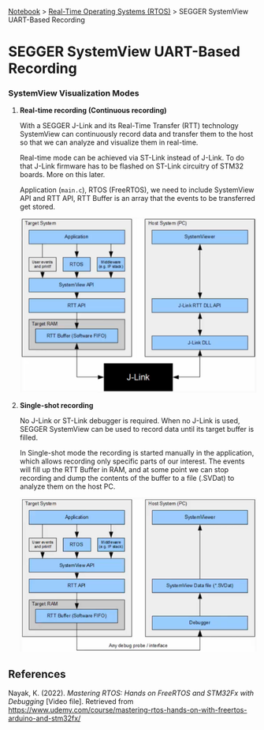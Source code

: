 <a href="../">Notebook</a> > <a href="./">Real-Time Operating Systems (RTOS)</a> > SEGGER SystemView UART-Based Recording

# SEGGER SystemView UART-Based Recording





### SystemView Visualization Modes

1. **Real-time recording (Continuous recording)**

   With a SEGGER J-Link and its Real-Time Transfer (RTT) technology SystemView can continuously record data and transfer them to the host so that we can analyze and visualize them in real-time.

   Real-time mode can be achieved via ST-Link instead of J-Link. To do that J-Link firmware has to be flashed on ST-Link circuitry of STM32 boards. More on this later.

   Application (`main.c`), RTOS (FreeRTOS), we need to include SystemView API and RTT API, RTT Buffer is an array that the events to be transferred get stored.

   

   <img src="./img/systemview-realtime-recording.png" alt="systemview-realtime-recording" width="500">

   

2. **Single-shot recording**

   No J-Link or ST-Link debugger is required. When no J-Link is used, SEGGER SystemView can be used to record data until its target buffer is filled.

   In Single-shot mode the recording is started manually in the application, which allows recording only specific parts of our interest. The events will fill up the RTT Buffer in RAM, and at some point we can stop recording and dump the contents of the buffer to a file (.SVDat) to analyze them on the host PC.

   

   <img src="./img/systemview-singleshot-recording.png" alt="systemview-singleshot-recording" width="500">

   





## References

Nayak, K. (2022). *Mastering RTOS: Hands on FreeRTOS and STM32Fx with Debugging* [Video file]. Retrieved from https://www.udemy.com/course/mastering-rtos-hands-on-with-freertos-arduino-and-stm32fx/
